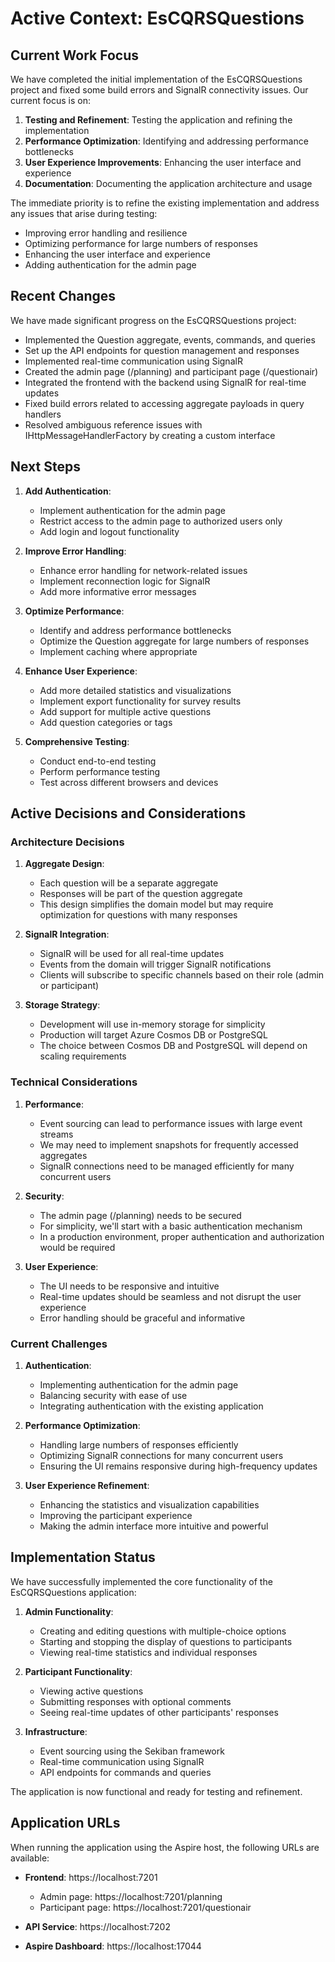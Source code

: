 # Active Context: EsCQRSQuestions

## Current Work Focus

We have completed the initial implementation of the EsCQRSQuestions project and fixed some build errors and SignalR connectivity issues. Our current focus is on:

1. **Testing and Refinement**: Testing the application and refining the implementation
2. **Performance Optimization**: Identifying and addressing performance bottlenecks
3. **User Experience Improvements**: Enhancing the user interface and experience
4. **Documentation**: Documenting the application architecture and usage

The immediate priority is to refine the existing implementation and address any issues that arise during testing:

- Improving error handling and resilience
- Optimizing performance for large numbers of responses
- Enhancing the user interface and experience
- Adding authentication for the admin page

## Recent Changes

We have made significant progress on the EsCQRSQuestions project:

- Implemented the Question aggregate, events, commands, and queries
- Set up the API endpoints for question management and responses
- Implemented real-time communication using SignalR
- Created the admin page (/planning) and participant page (/questionair)
- Integrated the frontend with the backend using SignalR for real-time updates
- Fixed build errors related to accessing aggregate payloads in query handlers
- Resolved ambiguous reference issues with IHttpMessageHandlerFactory by creating a custom interface

## Next Steps

1. **Add Authentication**:
   - Implement authentication for the admin page
   - Restrict access to the admin page to authorized users only
   - Add login and logout functionality

2. **Improve Error Handling**:
   - Enhance error handling for network-related issues
   - Implement reconnection logic for SignalR
   - Add more informative error messages

3. **Optimize Performance**:
   - Identify and address performance bottlenecks
   - Optimize the Question aggregate for large numbers of responses
   - Implement caching where appropriate

4. **Enhance User Experience**:
   - Add more detailed statistics and visualizations
   - Implement export functionality for survey results
   - Add support for multiple active questions
   - Add question categories or tags

5. **Comprehensive Testing**:
   - Conduct end-to-end testing
   - Perform performance testing
   - Test across different browsers and devices

## Active Decisions and Considerations

### Architecture Decisions

1. **Aggregate Design**:
   - Each question will be a separate aggregate
   - Responses will be part of the question aggregate
   - This design simplifies the domain model but may require optimization for questions with many responses

2. **SignalR Integration**:
   - SignalR will be used for all real-time updates
   - Events from the domain will trigger SignalR notifications
   - Clients will subscribe to specific channels based on their role (admin or participant)

3. **Storage Strategy**:
   - Development will use in-memory storage for simplicity
   - Production will target Azure Cosmos DB or PostgreSQL
   - The choice between Cosmos DB and PostgreSQL will depend on scaling requirements

### Technical Considerations

1. **Performance**:
   - Event sourcing can lead to performance issues with large event streams
   - We may need to implement snapshots for frequently accessed aggregates
   - SignalR connections need to be managed efficiently for many concurrent users

2. **Security**:
   - The admin page (/planning) needs to be secured
   - For simplicity, we'll start with a basic authentication mechanism
   - In a production environment, proper authentication and authorization would be required

3. **User Experience**:
   - The UI needs to be responsive and intuitive
   - Real-time updates should be seamless and not disrupt the user experience
   - Error handling should be graceful and informative

### Current Challenges

1. **Authentication**:
   - Implementing authentication for the admin page
   - Balancing security with ease of use
   - Integrating authentication with the existing application

2. **Performance Optimization**:
   - Handling large numbers of responses efficiently
   - Optimizing SignalR connections for many concurrent users
   - Ensuring the UI remains responsive during high-frequency updates

3. **User Experience Refinement**:
   - Enhancing the statistics and visualization capabilities
   - Improving the participant experience
   - Making the admin interface more intuitive and powerful

## Implementation Status

We have successfully implemented the core functionality of the EsCQRSQuestions application:

1. **Admin Functionality**:
   - Creating and editing questions with multiple-choice options
   - Starting and stopping the display of questions to participants
   - Viewing real-time statistics and individual responses

2. **Participant Functionality**:
   - Viewing active questions
   - Submitting responses with optional comments
   - Seeing real-time updates of other participants' responses

3. **Infrastructure**:
   - Event sourcing using the Sekiban framework
   - Real-time communication using SignalR
   - API endpoints for commands and queries

The application is now functional and ready for testing and refinement.

## Application URLs

When running the application using the Aspire host, the following URLs are available:

- **Frontend**: https://localhost:7201
  - Admin page: https://localhost:7201/planning
  - Participant page: https://localhost:7201/questionair

- **API Service**: https://localhost:7202

- **Aspire Dashboard**: https://localhost:17044
